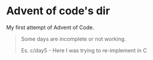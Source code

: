 # Advent of code's dir

My first attempt of Advent of Code.

> Some days are incomplete or not working.
>
> Es. c/day5 - Here I was trying to re-implement in C

